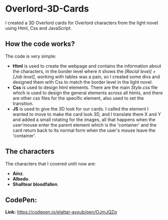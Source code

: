 # Overlord-3D-Cards

I created a 3D Overlord cards for Overlord characters from the light novel using Html, Css and JavaScript.
## How the code works?
The code is very simple:
- **Html** is used to create the webpage and contains the information about the characters, in the border level where it shows the *[Racial level]* + *[Job level]*, working with tables was a pain, so I created some divs and designed them with Css to match the border level in the light novel.
- **Css** is used to design html elements. There are the main *Style.css* file which is used to design the general elements across all htmls, and there are other css files for the specific element, also used to set the transition.
- **JS** is used to give the 3D look for our cards. I called the element I wanted to move to make the card look 3D, and I translate there X and Y and added a small rotating for the images, all that happens when the user'mouse enter the parent element which is the 'container' and the card return back to its normal form when the user's mouse leave the 'container'.

## The characters
The characters that I covered until now are:
- **Ainz**.
- **Albedo**.
- **Shalltear bloodfallen**.

## CodePen:
**Link:** https://codepen.io/elattar-ayoub/pen/OJmJQZp
